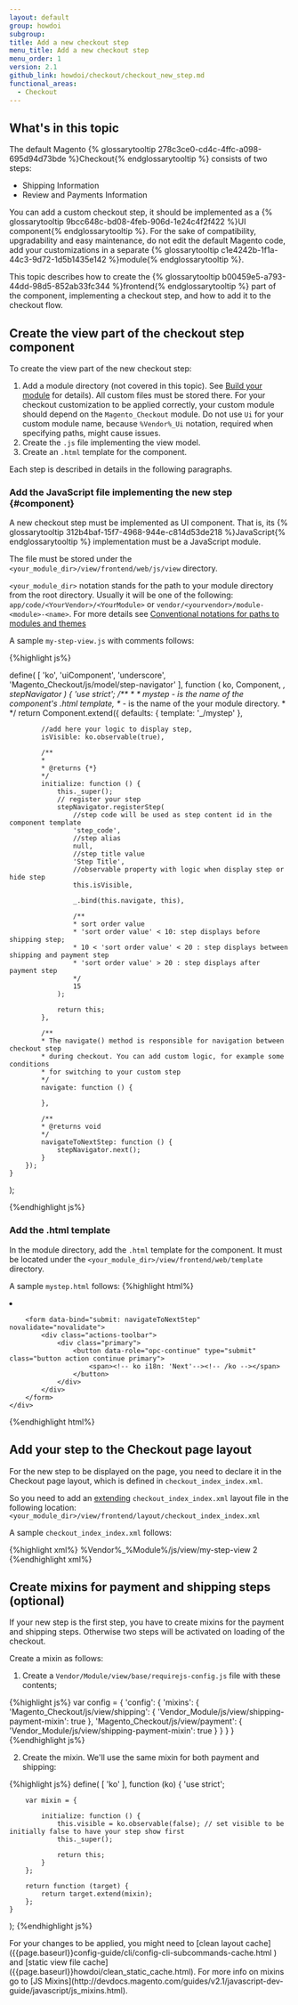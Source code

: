 ```yaml
---
layout: default
group: howdoi
subgroup:
title: Add a new checkout step
menu_title: Add a new checkout step
menu_order: 1
version: 2.1
github_link: howdoi/checkout/checkout_new_step.md
functional_areas:
  - Checkout
---
```


## What's in this topic
The default Magento {% glossarytooltip 278c3ce0-cd4c-4ffc-a098-695d94d73bde %}Checkout{% endglossarytooltip %} consists of two steps:

 - Shipping Information
 - Review and Payments Information

You can add a custom checkout step, it should be implemented as a {% glossarytooltip 9bcc648c-bd08-4feb-906d-1e24c4f2f422 %}UI component{% endglossarytooltip %}. For the sake of compatibility, upgradability and easy maintenance, do not edit the default Magento code, add your customizations in a separate {% glossarytooltip c1e4242b-1f1a-44c3-9d72-1d5b1435e142 %}module{% endglossarytooltip %}.

This topic describes how to create the {% glossarytooltip b00459e5-a793-44dd-98d5-852ab33fc344 %}frontend{% endglossarytooltip %} part of the component, implementing a checkout step, and how to add it to the checkout flow.


## Create the view part of the checkout step component

To create the view part of the new checkout step:

1. Add a module directory (not covered in this topic). See [Build your module]({{page.baseurl}}extension-dev-guide/build/build.html) for details). All custom files must be stored there. For your checkout customization to be applied correctly, your custom module should depend on the `Magento_Checkout` module. Do not use `Ui` for your custom module name, because `%Vendor%_Ui` notation, required when specifying paths, might cause issues.
1. Create the `.js` file implementing the view model.
2. Create an `.html` template for the component.

Each step is described in details in the following paragraphs.

### Add the JavaScript file implementing the new step {#component}

A new checkout step must be implemented as UI component. That is, its {% glossarytooltip 312b4baf-15f7-4968-944e-c814d53de218 %}JavaScript{% endglossarytooltip %} implementation must be a JavaScript module.

The file must be stored under the `<your_module_dir>/view/frontend/web/js/view` directory.

<div class="bs-callout bs-callout-info" id="info">
<p><code>&lt;your_module_dir&gt;</code> notation stands for the path to your module directory from the root directory. Usually it will be one of the following: <code>app/code/&lt;YourVendor&gt;/&lt;YourModule&gt;</code> or <code>vendor/&lt;yourvendor&gt;/module-&lt;module&gt;-&lt;name&gt;</code>. For more details see <a href="{{page.baseurl}}frontend-dev-guide/conventions.html">Conventional notations for paths to modules and themes</a></p>
</div>

A sample `my-step-view.js` with comments follows:

{%highlight js%}

define(
    [
        'ko',
        'uiComponent',
        'underscore',
        'Magento_Checkout/js/model/step-navigator'
    ],
    function (
        ko,
        Component,
        _,
        stepNavigator
    ) {
        'use strict';
        /**
        *
        * mystep - is the name of the component's .html template,
        * <Vendor>_<Module>  - is the name of the your module directory.
        *
        */
        return Component.extend({
            defaults: {
                template: '<Vendor>_<Module>/mystep'
            },

            //add here your logic to display step,
            isVisible: ko.observable(true),

            /**
			*
			* @returns {*}
			*/
            initialize: function () {
                this._super();
                // register your step
                stepNavigator.registerStep(
                    //step code will be used as step content id in the component template
                    'step_code',
                    //step alias
                    null,
                    //step title value
                    'Step Title',
                    //observable property with logic when display step or hide step
                    this.isVisible,

                    _.bind(this.navigate, this),

                    /**
					* sort order value
					* 'sort order value' < 10: step displays before shipping step;
					* 10 < 'sort order value' < 20 : step displays between shipping and payment step
					* 'sort order value' > 20 : step displays after payment step
					*/
                    15
                );

                return this;
            },

            /**
			* The navigate() method is responsible for navigation between checkout step
			* during checkout. You can add custom logic, for example some conditions
			* for switching to your custom step
			*/
            navigate: function () {

            },

            /**
			* @returns void
			*/
            navigateToNextStep: function () {
                stepNavigator.next();
            }
        });
    }
);

{%endhighlight js%}


### Add the .html template

In the module directory, add the `.html` template for the component. It must be located under the `<your_module_dir>/view/frontend/web/template` directory.

A sample `mystep.html` follows:
{%highlight html%}

<!--The 'step_code' value from the .js file should be used-->
<li id="step_code" data-bind="fadeVisible: isVisible">
<div class="step-title" data-bind="i18n: 'Step Title'" data-role="title"></div>
    <div id="checkout-step-title"
         class="step-content"
         data-role="content">

        <form data-bind="submit: navigateToNextStep" novalidate="novalidate">
            <div class="actions-toolbar">
                <div class="primary">
                    <button data-role="opc-continue" type="submit" class="button action continue primary">
                        <span><!-- ko i18n: 'Next'--><!-- /ko --></span>
                    </button>
                </div>
            </div>
        </form>
    </div>
</li>
{%endhighlight html%}

## Add your step to the Checkout page layout

For the new step to be displayed on the page, you need to declare it in the Checkout page layout, which is defined in `checkout_index_index.xml`.

So you need to add an [extending]({{page.baseurl}}frontend-dev-guide/layouts/layout-extend.html) `checkout_index_index.xml` layout file in the following location: `<your_module_dir>/view/frontend/layout/checkout_index_index.xml`

A sample `checkout_index_index.xml` follows:

{%highlight xml%}
<page xmlns:xsi="http://www.w3.org/2001/XMLSchema-instance" layout="1column" xsi:noNamespaceSchemaLocation="urn:magento:framework:View/Layout/etc/page_configuration.xsd">
    <body>
        <referenceBlock name="checkout.root">
                <arguments>
                    <argument name="jsLayout" xsi:type="array">
                        <item name="components" xsi:type="array">
                            <item name="checkout" xsi:type="array">
                                <item name="children" xsi:type="array">
                                    <item name="steps" xsi:type="array">
                                        <item name="children" xsi:type="array">
                                            <!-- The new step you add -->
                                            <item name="my-new-step" xsi:type="array">
                                                <item name="component" xsi:type="string">%Vendor%_%Module%/js/view/my-step-view</item>
                                                    <!--To display step content before shipping step "sortOrder" value should be < 1-->
                                                    <!--To display step content between shipping step and payment step  1 < "sortOrder" < 2 -->
                                                    <!--To display step content after payment step "sortOrder" > 2 -->
                                                <item name="sortOrder" xsi:type="string">2</item>
                                                <item name="children" xsi:type="array">
                                                    <!--add here child component declaration for your step-->
                                                </item>
                                            </item>
                                        </item>
                                    </item>
                                </item>
                            </item>
                        </item>
                    </argument>
                </arguments>
        </referenceBlock>
    </body>
</page>
{%endhighlight xml%}

## Create mixins for payment and shipping steps (optional)

If your new step is the first step, you have to create mixins for the payment and shipping steps. Otherwise two steps will be activated on loading of the checkout.

Create a mixin as follows:

1. Create a `Vendor/Module/view/base/requirejs-config.js` file with these contents;

{%highlight js%}
var config = {
	'config': {
	    'mixins': {
		'Magento_Checkout/js/view/shipping': {
		    'Vendor_Module/js/view/shipping-payment-mixin': true
		},
		'Magento_Checkout/js/view/payment': {
		    'Vendor_Module/js/view/shipping-payment-mixin': true
		}
	    }
	}
}
{%endhighlight js%}

2. Create the mixin. We'll use the same mixin for both payment and shipping:

{%highlight js%}
define(
    [
        'ko'
    ], function (ko) {
        'use strict';

        var mixin = {

            initialize: function () {
                this.visible = ko.observable(false); // set visible to be initially false to have your step show first
                this._super();

                return this;
            }
        };

        return function (target) {
            return target.extend(mixin);
        };
    }
);
{%endhighlight js%}

<div class="bs-callout bs-callout-info" id="info" markdown="1">
For your changes to be applied, you might need to [clean layout cache]({{page.baseurl}}config-guide/cli/config-cli-subcommands-cache.html ) and [static view file cache]({{page.baseurl}}howdoi/clean_static_cache.html). For more info on mixins go to [JS Mixins](http://devdocs.magento.com/guides/v2.1/javascript-dev-guide/javascript/js_mixins.html).
</div>
